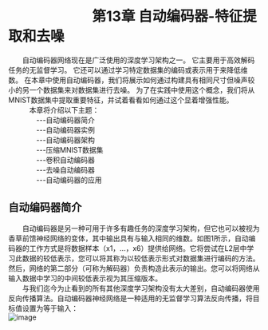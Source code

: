 
# &emsp;&emsp;&emsp;&emsp;&emsp;&emsp;第13章 自动编码器-特征提取和去噪
&emsp;&emsp;自动编码器网络现在是广泛使用的深度学习架构之一。 它主要用于高效解码任务的无监督学习。 它还可以通过学习特定数据集的编码或表示用于来降低维数。 在本章中使用自动编码器，我们将展示如何通过构建具有相同尺寸但噪声较小的另一个数据集来对数据集进行去噪。 为了在实践中使用这个概念，我们将从MNIST数据集中提取重要特征，并试着看看如何通过这个显着增强性能。<br>
&emsp;&emsp;&emsp;本章将介绍以下主题：<br>
&emsp;&emsp;&emsp;&emsp;---自动编码器简介<br>
&emsp;&emsp;&emsp;&emsp;---自动编码器实例<br>
&emsp;&emsp;&emsp;&emsp;---自动编码器架构<br>
&emsp;&emsp;&emsp;&emsp;---压缩MNIST数据集<br>
&emsp;&emsp;&emsp;&emsp;---卷积自动编码器<br>
&emsp;&emsp;&emsp;&emsp;---去噪自动编码器<br>
&emsp;&emsp;&emsp;&emsp;---自动编码器的应用<br>
## 自动编码器简介<br>
&emsp;&emsp;自动编码器是另一种可用于许多有趣任务的深度学习架构，但它也可以被视为香草前馈神经网络的变体，其中输出具有与输入相同的维数。如图1所示，自动编码器的工作方式是将数据样本（x1，...，x6）提供给网络。它将尝试在L2层中学习此数据的较低表示，您可以将其称为以较低表示形式对数据集进行编码的方法。然后，网络的第二部分（可称为解码器）负责构造此表示的输出。您可以将网络从输入数据中学习的中间较低表示视为其压缩版本。<br>
&emsp;&emsp;与我们迄今为止看到的所有其他深度学习架构没有太大差别，自动编码器使用反向传播算法。自动编码器神经网络是一种适用的无监督学习算法反向传播，将目标值设置为等于输入：<br>
![image](infodlt/content/chapter13/chapter13_image/image01.png)
